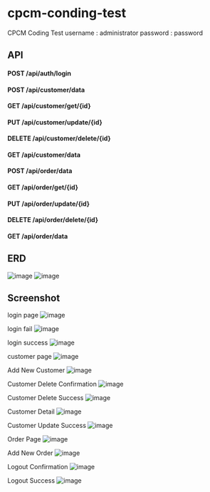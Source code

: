 # cpcm-conding-test
CPCM Coding Test
username : administrator
password : password


## API
#### POST /api/auth/login
#### POST /api/customer/data
#### GET /api/customer/get/{id}
#### PUT /api/customer/update/{id}
#### DELETE /api/customer/delete/{id}
#### GET /api/customer/data
#### POST /api/order/data
#### GET /api/order/get/{id}
#### PUT /api/order/update/{id}
#### DELETE /api/order/delete/{id}
#### GET /api/order/data

## ERD 
![image](database/erd.png)
![image](database/db-relation.png)

## Screenshot
login page
![image](assets/images/ss/login.png)

login fail
![image](assets/images/ss/login%20fail.png)

login success
![image](assets/images/ss/login%20success.png)

customer page
![image](assets/images/ss/customer.png)

Add New Customer
![image](assets/images/ss/add%20customer.png)

Customer Delete Confirmation
![image](assets/images/ss/customer%20delete%20confirmation.png)

Customer Delete Success
![image](assets/images/ss/customer%20delete%20success.png)

Customer Detail
![image](assets/images/ss/customer%20detail.png)

Customer Update Success
![image](assets/images/ss/customer%20update%20success.png)

Order Page
![image](assets/images/ss/order.png)

Add New Order
![image](assets/images/ss/add%20order.png)

Logout Confirmation
![image](assets/images/ss/logout%20confirmation.png)

Logout Success
![image](assets/images/ss/logou%20success.png)
